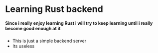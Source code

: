 # Learning Rust backend

#### Since i really enjoy learning Rust i will try to keep learning until i really become good enough at it

#####
- This is just a simple backend server
- Its useless